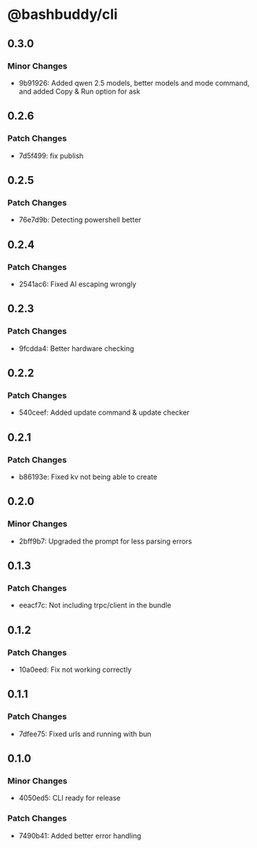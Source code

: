 # @bashbuddy/cli

## 0.3.0

### Minor Changes

- 9b91926: Added qwen 2.5 models, better models and mode command, and added Copy & Run option for ask

## 0.2.6

### Patch Changes

- 7d5f499: fix publish

## 0.2.5

### Patch Changes

- 76e7d9b: Detecting powershell better

## 0.2.4

### Patch Changes

- 2541ac6: Fixed AI escaping wrongly

## 0.2.3

### Patch Changes

- 9fcdda4: Better hardware checking

## 0.2.2

### Patch Changes

- 540ceef: Added update command & update checker

## 0.2.1

### Patch Changes

- b86193e: Fixed kv not being able to create

## 0.2.0

### Minor Changes

- 2bff9b7: Upgraded the prompt for less parsing errors

## 0.1.3

### Patch Changes

- eeacf7c: Not including trpc/client in the bundle

## 0.1.2

### Patch Changes

- 10a0eed: Fix not working correctly

## 0.1.1

### Patch Changes

- 7dfee75: Fixed urls and running with bun

## 0.1.0

### Minor Changes

- 4050ed5: CLI ready for release

### Patch Changes

- 7490b41: Added better error handling
